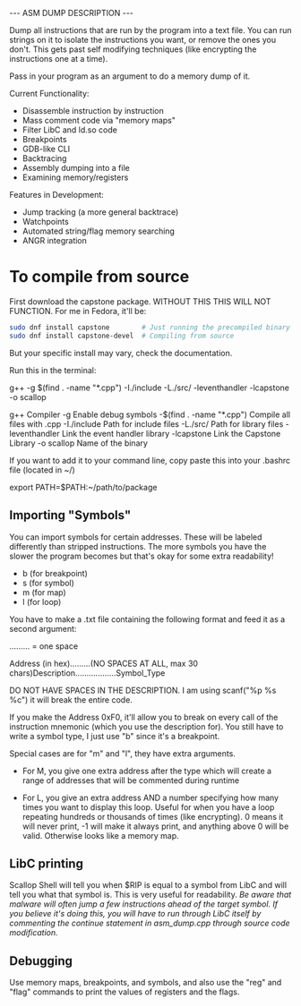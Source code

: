 
--- ASM DUMP DESCRIPTION ---

Dump all instructions that are run by the program into a text file. You can run strings on it to isolate the instructions you want, or remove the ones you don't. This gets past self modifying techniques (like encrypting the instructions one at a time). 

Pass in your program as an argument to do a memory dump of it.

Current Functionality:

- Disassemble instruction by instruction
- Mass comment code via "memory maps"
- Filter LibC and ld.so code
- Breakpoints
- GDB-like CLI
- Backtracing
- Assembly dumping into a file
- Examining memory/registers

Features in Development:

- Jump tracking (a more general backtrace)
- Watchpoints
- Automated string/flag memory searching
- ANGR integration

# To compile from source 

First download the capstone package. WITHOUT THIS THIS WILL NOT FUNCTION. For me in Fedora, it'll be:
```bash
sudo dnf install capstone        # Just running the precompiled binary
sudo dnf install capstone-devel  # Compiling from source
```
But your specific install may vary, check the documentation.

Run this in the terminal: 

g++ -g $(find . -name "*.cpp") -I./include -L./src/ -leventhandler -lcapstone -o scallop

g++                             Compiler
-g                              Enable debug symbols
-$(find . -name "*.cpp")        Compile all files with .cpp
-I./include                     Path for include files
-L./src/                        Path for library files
-leventhandler                  Link the event handler library
-lcapstone                      Link the Capstone Library
-o scallop               Name of the binary

If you want to add it to your command line, copy paste this into your .bashrc file (located in ~/)

export PATH=$PATH:~/path/to/package
## Importing "Symbols"

You can import symbols for certain addresses. These will be labeled differently than stripped instructions. The more symbols you have the slower the program becomes but that's okay for some extra readability! 

- b (for breakpoint)
- s (for symbol)
- m (for map)
- l (for loop)

You have to make a .txt file containing the following format and feed it as a second argument:

......... = one space

Address (in hex).........(NO SPACES AT ALL, max 30 chars)Description..................Symbol_Type

DO NOT HAVE SPACES IN THE DESCRIPTION. I am using scanf("%p %s %c") it will break the entire code. 

If you make the Address 0xF0, it'll allow you to break on every call of the instruction mnemonic (which you use the description for). You still have to write a symbol type, I just use "b" since it's a breakpoint.

Special cases are for "m" and "l", they have extra arguments. 

- For M, you give one extra address after the type which will create a range of addresses that will be commented during runtime

- For L, you give an extra address AND a number specifying how many times you want to display this loop. Useful for when you have a loop repeating hundreds or thousands of times (like encrypting). 0 means it will never print, -1 will make it always print, and anything above 0 will be valid. Otherwise looks like a memory map.

## LibC printing

Scallop Shell will tell you when $RIP is equal to a symbol from LibC and will tell you what that symbol is. This is very useful for readability. *Be aware that malware will often jump a few instructions ahead of the target symbol. If you believe it's doing this, you will have to run through LibC itself by commenting the continue statement in asm_dump.cpp through source code modification.* 

## Debugging

Use memory maps, breakpoints, and symbols, and also use the "reg" and "flag" commands to print the values of registers and the flags.
